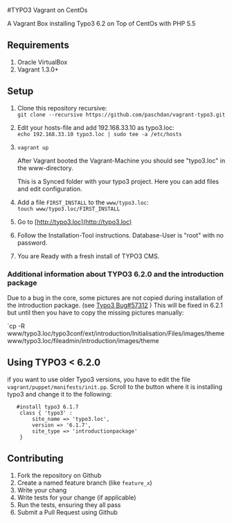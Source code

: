 #TYPO3 Vagrant on CentOs

A Vagrant Box installing Typo3 6.2 on Top of CentOs with PHP 5.5

## Requirements

1. Oracle VirtualBox
2. Vagrant 1.3.0+

## Setup
1. Clone this repository recursive:     
    `git clone --recursive https://github.com/paschdan/vagrant-typo3.git`
    
2. Edit your hosts-file and add 192.168.33.10 as typo3.loc:     
    `echo 192.168.33.10 typo3.loc | sudo tee -a /etc/hosts`
    
3. `vagrant up`

    After Vagrant booted the Vagrant-Machine you should see "typo3.loc" in the www-directory.
    
    This is a Synced folder with your typo3 project. Here you can add files and edit configuration.

4. Add a file `FIRST_INSTALL` to the `www/typo3.loc`:     
    `touch www/typo3.loc/FIRST_INSTALL`

5. Go to [http://typo3.loc](http://typo3.loc)

6. Follow the Installation-Tool instructions. Database-User is "root" with no password.

7. You are Ready with a fresh install of TYPO3 CMS.

### Additional information about TYPO3 6.2.0 and the introduction package

Due to a bug in the core, some pictures are not copied during installation of the introduction package. (see [Typo3 Bug#57312](http://forge.typo3.org/issues/57312) )
This will be fixed in 6.2.1 but until then you have to copy the missing pictures manually:

   `cp -R www/typo3.loc/typo3conf/ext/introduction/Initialisation/Files/images/theme www/typo3.loc/fileadmin/introduction/images/theme

## Using TYPO3 < 6.2.0

if you want to use older Typo3 versions, you have to edit the file `vagrant/puppet/manifests/init.pp`.
Scroll to the button where it is installing typo3 and change it to the following:   
```
   #install typo3 6.1.7
    class { 'typo3' : 
        site_name => 'typo3.loc',
        version => '6.1.7',
        site_type => 'introductionpackage'
    }
```

## Contributing

1. Fork the repository on Github
2. Create a named feature branch (like `feature_x`)
3. Write your chang
4. Write tests for your change (if applicable)
5. Run the tests, ensuring they all pass
6. Submit a Pull Request using Github

